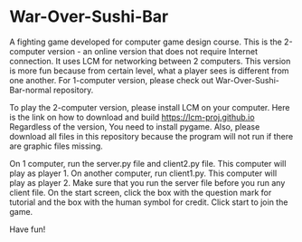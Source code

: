 # War-Over-Sushi-Bar
A fighting game developed for computer game design course. This is the 2-computer version - an online version that does not require Internet connection. It uses LCM for networking between 2 computers. This version is more fun because from certain level, what a player sees is different from one another. For 1-computer version, please check out War-Over-Sushi-Bar-normal repository.

To play the 2-computer version, please install LCM on your computer. Here is the link on how to download and build https://lcm-proj.github.io
Regardless of the version, You need to install pygame. Also, please download all files in this repository because the program will not run if there are graphic files missing.

On 1 computer, run the server.py file and client2.py file. This computer will play as player 1. On another computer, run client1.py. This computer will play as player 2. Make sure that you run the server file before you run any client file. On the start screen, click the box with the question mark for tutorial and the box with the human symbol for credit. Click start to join the game.

Have fun!
